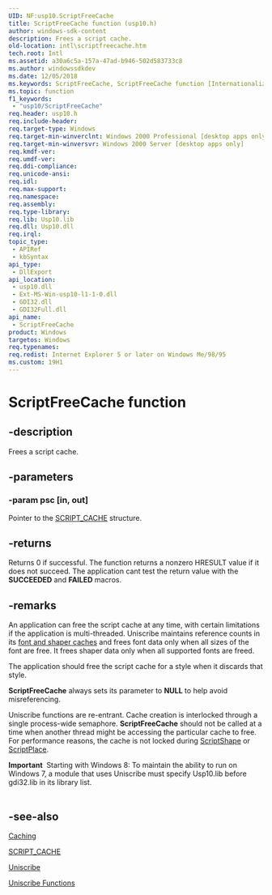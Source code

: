 ```yaml
---
UID: NF:usp10.ScriptFreeCache
title: ScriptFreeCache function (usp10.h)
author: windows-sdk-content
description: Frees a script cache.
old-location: intl\scriptfreecache.htm
tech.root: Intl
ms.assetid: a30a6c5a-157a-47ad-b946-502d583733c8
ms.author: windowssdkdev
ms.date: 12/05/2018
ms.keywords: ScriptFreeCache, ScriptFreeCache function [Internationalization for Windows Applications], _win32_ScriptFreeCache, intl.scriptfreecache, usp10/ScriptFreeCache
ms.topic: function
f1_keywords: 
 - "usp10/ScriptFreeCache"
req.header: usp10.h
req.include-header: 
req.target-type: Windows
req.target-min-winverclnt: Windows 2000 Professional [desktop apps only]
req.target-min-winversvr: Windows 2000 Server [desktop apps only]
req.kmdf-ver: 
req.umdf-ver: 
req.ddi-compliance: 
req.unicode-ansi: 
req.idl: 
req.max-support: 
req.namespace: 
req.assembly: 
req.type-library: 
req.lib: Usp10.lib
req.dll: Usp10.dll
req.irql: 
topic_type:
 - APIRef
 - kbSyntax
api_type:
 - DllExport
api_location:
 - usp10.dll
 - Ext-MS-Win-usp10-l1-1-0.dll
 - GDI32.dll
 - GDI32Full.dll
api_name:
 - ScriptFreeCache
product: Windows
targetos: Windows
req.typenames: 
req.redist: Internet Explorer 5 or later on Windows Me/98/95
ms.custom: 19H1
---
```


# ScriptFreeCache function


## -description


Frees a script cache.


## -parameters




### -param psc [in, out]

Pointer to the <a href="https://docs.microsoft.com/windows/desktop/Intl/script-cache">SCRIPT_CACHE</a> structure.


## -returns



Returns 0 if successful. The function returns a nonzero HRESULT value if it does not succeed. The application cant test the return value with the <b>SUCCEEDED</b> and <b>FAILED</b> macros.




## -remarks



An application can free the script cache at any time, with certain limitations if the application is multi-threaded. Uniscribe maintains reference counts in its <a href="https://docs.microsoft.com/windows/desktop/Intl/caching">font and shaper caches</a> and frees font data only when all sizes of the font are free. It frees shaper data only when all supported fonts are freed.

The application should free the script cache for a style when it discards that style.

<b>ScriptFreeCache</b> always sets its parameter to <b>NULL</b> to help avoid misreferencing.

Uniscribe functions are re-entrant. Cache creation is interlocked through a single process-wide semaphore. <b>ScriptFreeCache</b> should not be called at a time when another thread might be accessing the particular cache to free. For performance reasons, the cache is not locked during <a href="https://docs.microsoft.com/windows/desktop/api/usp10/nf-usp10-scriptshape">ScriptShape</a> or <a href="https://docs.microsoft.com/windows/desktop/api/usp10/nf-usp10-scriptplace">ScriptPlace</a>.

<div class="alert"><b>Important</b>  Starting with Windows 8: To maintain the ability to run on Windows 7, a module that uses Uniscribe must specify Usp10.lib before gdi32.lib in its library list.</div>
<div> </div>



## -see-also




<a href="https://docs.microsoft.com/windows/desktop/Intl/caching">Caching</a>



<a href="https://docs.microsoft.com/windows/desktop/Intl/script-cache">SCRIPT_CACHE</a>



<a href="https://docs.microsoft.com/windows/desktop/Intl/uniscribe">Uniscribe</a>



<a href="https://docs.microsoft.com/windows/desktop/Intl/uniscribe-functions">Uniscribe Functions</a>
 

 

